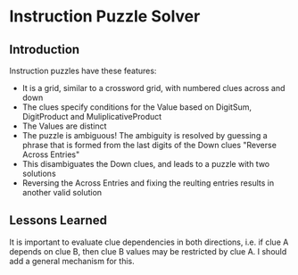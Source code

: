 # Instruction Puzzle Solver

## Introduction

Instruction puzzles have these features:

-   It is a grid, similar to a crossword grid, with numbered clues across and down
-   The clues specify conditions for the Value based on DigitSum, DigitProduct and MuliplicativeProduct
-   The Values are distinct
-   The puzzle is ambiguous! The ambiguity is resolved by guessing a phrase that is formed from the last digits of the Down clues "Reverse Across Entries"
-   This disambiguates the Down clues, and leads to a puzzle with two solutions
-   Reversing the Across Entries and fixing the reulting entries results in another valid solution

## Lessons Learned

It is important to evaluate clue dependencies in both directions, i.e. if clue A depends on clue B, then clue B values may be restricted by clue A. I should add a general mechanism for this.
